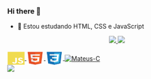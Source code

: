 ### Hi there 👋

- 🌱 Estou estudando HTML, CSS e JavaScript

<div align="center">
  <a href="https://github.com/mateus-maximo">
  <img height="180em" src="https://github-readme-stats.vercel.app/api?username=mateus-maximo&show_icons=true&theme=dracula&include_all_commits=true&count_private=true"/>
  <img height="180em" src="https://github-readme-stats.vercel.app/api/top-langs/?username=mateus-maximo&layout=compact&langs_count=7&theme=dracula"/>
</div>
  
<div style="display: inline_block"><br>
  <img align="center" alt="Mateus-Js" height="30" width="40" src="https://raw.githubusercontent.com/devicons/devicon/master/icons/javascript/javascript-plain.svg">
  <img align="center" alt="Mateus-HTML" height="30" width="40" src="https://raw.githubusercontent.com/devicons/devicon/master/icons/html5/html5-original.svg">
  <img align="center" alt="Mateus-CSS" height="30" width="40" src="https://raw.githubusercontent.com/devicons/devicon/master/icons/css3/css3-original.svg">
  <img align="center" alt="Mateus-C" height="30" width="40" src="https://cdn.jsdelivr.net/gh/devicons/devicon/icons/c/c-original.svg">
</div>
  
<div>
  <a href="https://www.linkedin.com/in/mateus-henrique-124278196/" target="_blank"><img src="https://img.shields.io/badge/-LinkedIn-%230077B5?style=for-the-            badge&logo=linkedin&logoColor=white" target="_blank"></a> 
</div
